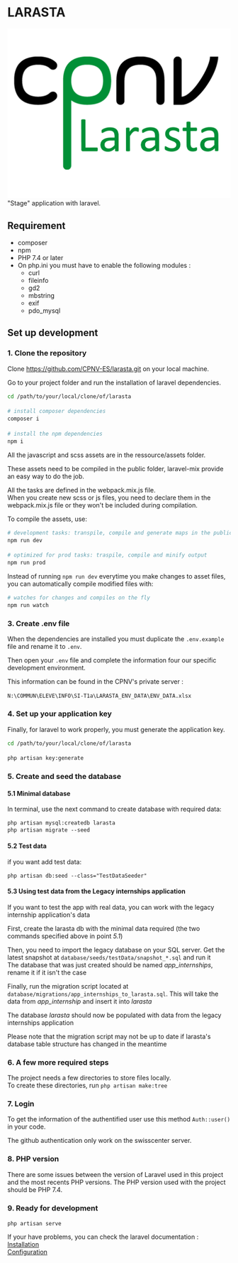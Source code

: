 # LARASTA

![](https://github.com/CPNV-ES/larasta/blob/master/docs/logos/LarastaLogo.png)
"Stage" application with laravel.

## Requirement
* composer
* npm
* PHP 7.4 or later
* On php.ini you must have to enable the following modules :
  * curl
  * fileinfo
  * gd2
  * mbstring
  * exif
  * pdo_mysql

## Set up development

### 1. Clone the repository
Clone https://github.com/CPNV-ES/larasta.git on your local machine.

Go to your project folder and run the installation of laravel dependencies.

```bash
cd /path/to/your/local/clone/of/larasta

# install composer dependencies
composer i

# install the npm dependencies
npm i
```

All the javascript and scss assets are in the ressource/assets folder.

These assets need to be compiled in the public folder, laravel-mix provide an easy way to do the job.

All the tasks are defined in the webpack.mix.js file. 
\
When you create new scss or js files, you need to declare them in the webpack.mix.js file or they won't be included during compilation.

To compile the assets, use:
```bash
# development tasks: transpile, compile and generate maps in the public folder
npm run dev

# optimized for prod tasks: traspile, compile and minify output
npm run prod
```

Instead of running `npm run dev` everytime you make changes to asset files, you can automatically compile modified files with:
```bash
# watches for changes and compiles on the fly
npm run watch
```


### 3. Create .env file
When the dependencies are installed you must duplicate the ``.env.example`` file and rename it to ``.env``.

Then open your ``.env`` file and complete the information four our specific development environment.

This information can be found in the CPNV's private server : 

``N:\COMMUN\ELEVE\INFO\SI-T1a\LARASTA_ENV_DATA\ENV_DATA.xlsx``

### 4. Set up your application key
Finally, for laravel to work properly, you must generate the application key.

```bash
cd /path/to/your/local/clone/of/larasta

php artisan key:generate
```

### 5. Create and seed the database

#### 5.1 Minimal database

In terminal, use the next command to create database with required data:
```
php artisan mysql:createdb larasta
php artisan migrate --seed
```

#### 5.2 Test data 

if you want add test data:
```
php artisan db:seed --class="TestDataSeeder"
```

#### 5.3 Using test data from the Legacy internships application

If you want to test the app with real data, you can work with the legacy internship application's data

First, create the larasta db with the minimal data required (the two commands specified above in point *5.1*)

Then, you need to import the legacy database on your SQL server. Get the latest snapshot at `database/seeds/testData/snapshot_*.sql` and run it
\
The database that was just created should be named *app_internships*, rename it if it isn't the case

Finally, run the migration script located at `database/migrations/app_internships_to_larasta.sql`. This will take the data from *app_internship* and insert it into *larasta*

The database *larasta* should now be populated with data from the legacy internships application 

Please note that the migration script may not be up to date if larasta's database table structure has changed in the meantime 

### 6. A few more required steps

The project needs a few directories to store files locally. 
\
To create these directories, run `php artisan make:tree`

### 7. Login
To get the information of the authentified user use this method `Auth::user()` in your code.

The github authentication only work on the swisscenter server.

### 8. PHP version
There are some issues between the version of Laravel used in this project and the most recents PHP versions. The PHP version used with the project should be PHP 7.4.

### 9. Ready for development
```
php artisan serve
```

If your have problems, you can check the laravel documentation :  
[Installation](https://laravel.com/docs/5.5/installation)  
[Configuration](https://laravel.com/docs/5.5/configuration)
